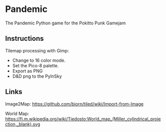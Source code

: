# Pandemic
The Pandemic Python game for the Pokitto Punk Gamejam

## Instructions

Tilemap processing with Gimp:
- Change to 16 color mode.
- Set the Pico-8 palette.
- Export as PNG
- D&D png to the PyInSky

## Links
Image2Map:
https://github.com/bjorn/tiled/wiki/Import-from-Image

World Map:
https://fi.m.wikipedia.org/wiki/Tiedosto:World_map_(Miller_cylindrical_projection,_blank).svg


